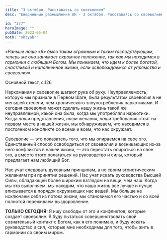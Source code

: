 ```yaml
---
title: "3 октября. Расставаясь со своеволием"
desc: "Ежедневные размышления АН - 3 октября. Расставаясь со своеволием"

id: "277"
heroImage: ""
pubDate: 2023-05-04
moth: "oktyabr"
---
```


_«Раньше наше «Я» было таким огромным и таким господствующим, теперь же оно
занимает скромное положение, так как мы находимся в гармонии с любящим Богом.
Мы понимаем, что идем к более богатой, счастливой и наполненной жизни, если
освобождаемся от упрямства и своеволия»._

Основной текст, с.126

Наркомания и своеволие шагают рука об руку. Неуправляемость, которую мы
признали в Первом Шаге, была результатом своеволия в не меньшей степени, чем
хронического злоупотребления наркотиками. И сегодня своеволие может сделать
нашу жизнь такой же неуправляемой, какой она была, когда мы употребляли
наркотики. Когда _наши_ представления, _наши_ желания, _наши_ требования стоят
на первом месте в нашей жизни, мы обнаруживаем, что находимся в постоянном
конфликте со всеми и всем, что нас окружает.

Своеволие — это показатель того, что мы опираемся на свое эго. Единственный
способ освободиться от своеволия и возникающих из-за него конфликтов в нашей
жизни, — это перестать опираться на свое эго, а вместо этого полагаться на
руководство и силы, который предлагает нам любящий Бог.

Нас учат следовать духовным принципам, а не своим эгоистическим желаниям при
принятии решений. Нас учат искать руководства Высшей Силы, обладающей более
широким взглядом на вещи, чем наш. Когда мы это выполняем, мы находим, что
наша жизнь все лучше и лучше вписывается в порядок окружающих нас вещей. Мы
больше не исключаем себя из потока жизни; мы становимся его частью и со всей
полнотой переживаем выздоровление.

**ТОЛЬКО СЕГОДНЯ:** Я ищу свободы от эго и конфликтов, которые создает
своеволие. Я буду пытаться совершенствовать свой сознательный контакт с Богом,
как я его понимаю, и буду искать руководство и сил, которые мне необходимы для
того, чтобы жить в гармонии со своим миром.
